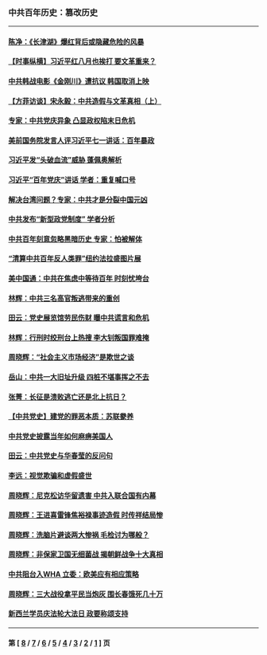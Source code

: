 ### 中共百年历史：篡改历史
---
#### [陈净：《长津湖》爆红背后或隐藏危险的风暴](../../pages/nf1176115/n13314364.md?10290430) 
#### [【时事纵横】习近平红八月也挨打 要文革重来？](../../pages/nf1176115/n13231393.md?10290430) 
#### [中共韩战电影《金刚川》遭抗议 韩国取消上映](../../pages/nf1176115/n13219114.md?10290430) 
#### [【方菲访谈】宋永毅：中共造假与文革真相（上）](../../pages/nf1176115/n13200760.md?10290430) 
#### [专家：中共党庆异象 凸显政权陷末日危机](../../pages/nf1176115/n13067084.md?10290430) 
#### [美前国务院发言人评习近平七一讲话：百年暴政](../../pages/nf1176115/n13066986.md?10290430) 
#### [习近平发“头破血流”威胁 蓬佩奥解析](../../pages/nf1176115/n13063604.md?10290430) 
#### [习近平“百年党庆”讲话 学者：重复喊口号](../../pages/nf1176115/n13061411.md?10290430) 
#### [解决台湾问题？专家：中共才是分裂中国元凶](../../pages/nf1176115/n13060811.md?10290430) 
#### [中共发布“新型政党制度” 学者分析](../../pages/nf1176115/n13056354.md?10290430) 
#### [中共百年刻意忽略黑暗历史 专家：怕被解体](../../pages/nf1176115/n13056056.md?10290430) 
#### [“清算中共百年反人类罪”纽约法拉盛图片展](../../pages/nf1176115/n13052220.md?10290430) 
#### [美中国通：中共在焦虑中等待百年 时刻忧垮台](../../pages/nf1176115/n13048820.md?10290430) 
#### [林辉：中共三名高官叛逃带来的重创](../../pages/nf1176115/n13035206.md?10290430) 
#### [田云：党史展览馆劳民伤财 曝中共谎言和危机](../../pages/nf1176115/n13033900.md?10290430) 
#### [林辉：行刑时绞刑台上热搜 李大钊叛国罪难掩](../../pages/nf1176115/n13031965.md?10290430) 
#### [周晓辉：“社会主义市场经济”是欺世之谈](../../pages/nf1176115/n13024090.md?10290430) 
#### [岳山：中共一大旧址升级 四桩不堪事挥之不去](../../pages/nf1176115/n13021697.md?10290430) 
#### [张菁：长征是溃败逃亡还是北上抗日？](../../pages/nf1176115/n13020585.md?10290430) 
#### [【中共党史】建党的罪恶本质：苏联豢养](../../pages/nf1176115/n13011888.md?10290430) 
#### [中共党史披露当年如何麻痹美国人](../../pages/nf1176115/n12966400.md?10290430) 
#### [田云：中共党史与华春莹的反问句](../../pages/nf1176115/n12765178.md?10290430) 
#### [李远：视觉欺骗和虚假盛世](../../pages/nf1176115/n12993376.md?10290430) 
#### [周晓辉：尼克松访华留遗害 中共入联合国有内幕](../../pages/nf1176115/n12991422.md?10290430) 
#### [周晓辉：王进喜雷锋焦裕禄事迹造假 时传祥结局惨](../../pages/nf1176115/n12985497.md?10290430) 
#### [周晓辉：洗脑片避谈两大惨祸 毛检讨为哪般？](../../pages/nf1176115/n12971285.md?10290430) 
#### [周晓辉：非保家卫国无细菌战 揭朝鲜战争十大真相](../../pages/nf1176115/n12954161.md?10290430) 
#### [中共阻台入WHA 立委：欧美应有相应策略](../../pages/nf1176115/n12939343.md?10290430) 
#### [周晓辉：三大战役拿平民当炮灰 围长春饿死几十万](../../pages/nf1176115/n12934921.md?10290430) 
#### [新西兰学员庆法轮大法日 政要称颂支持](../../pages/nf1176115/n12932715.md?10290430) 

---
#### 第 [ [8](./8.md?10290430) / [7](./7.md?10290430) / [6](./6.md?10290430) / [5](./5.md?10290430) / [4](./4.md?10290430) / [3](./3.md?10290430) / [2](./2.md?10290430) / [1](./1.md?10290430) ] 页
